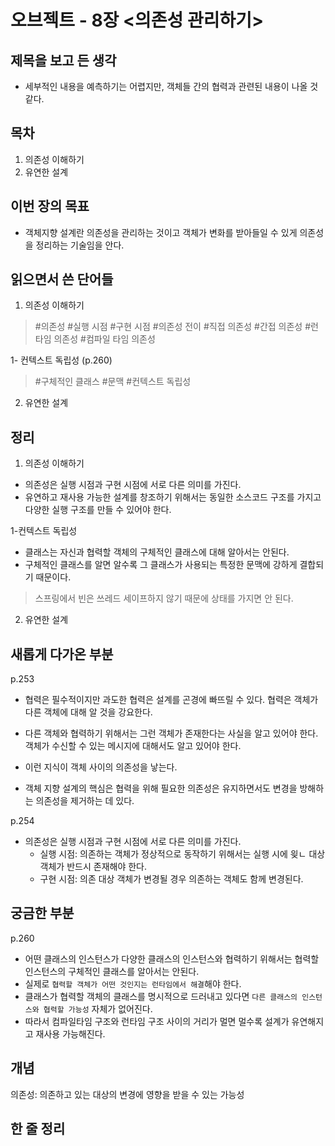 # 오브젝트 - 8장 <의존성 관리하기>

## 제목을 보고 든 생각
- 세부적인 내용을 예측하기는 어렵지만, 객체들 간의 협력과 관련된 내용이 나올 것같다.

## 목차
1. 의존성 이해하기
2. 유연한 설계

## 이번 장의 목표
- 객체지향 설계란 의존성을 관리하는 것이고 객체가 변화를 받아들일 수 있게 의존성을 정리하는 기술임을 안다.

## 읽으면서 쓴 단어들
1. 의존성 이해하기
> #의존성 #실행 시점 #구현 시점 
> #의존성 전이 #직접 의존성 #간접 의존성 #런타임 의존성 #컴파일 타임 의존성

1- 컨텍스트 독립성 (p.260)
> #구체적인 클래스 #문맥 #컨텍스트 독립성

2. 유연한 설계




## 정리
1. 의존성 이해하기
- 의존성은 실행 시점과 구현 시점에 서로 다른 의미를 가진다.
- 유연하고 재사용 가능한 설계를 창조하기 위해서는 동일한 소스코드 구조를 가지고 다양한 실행 구조를 만들 수 있어야 한다.

1-컨텍스트 독립성
- 클래스는 자신과 협력할 객체의 구체적인 클래스에 대해 알아서는 안된다.
- 구체적인 클래스를 알면 알수록 그 클래스가 사용되는 특정한 문맥에 강하게 결합되기 때문이다.

> 스프링에서 빈은 쓰레드 세이프하지 않기 때문에 상태를 가지면 안 된다.


2. 유연한 설계



## 새롭게 다가온 부분
p.253
- 협력은 필수적이지만 과도한 협력은 설계를 곤경에 빠뜨릴 수 있다. 협력은 객체가 다른 객체에 대해 알 것을 강요한다.
- 다른 객체와 협력하기 위해서는 그런 객체가 존재한다는 사실을 알고 있어야 한다. 객체가 수신할 수 있는 메시지에 대해서도 알고 있어야 한다.
- 이런 지식이 객체 사이의 의존성을 낳는다.

- 객체 지향 설계의 핵심은 협력을 위해 필요한 의존성은 유지하면서도 변경을 방해하는 의존성을 제거하는 데 있다.

p.254
- 의존성은 실행 시점과 구현 시점에 서로 다른 의미를 가진다.
  - 실행 시점: 의존하는 객체가 정상적으로 동작하기 위해서는 실행 시에 읮ㄴ 대상 객체가 반드시 존재해야 한다.
  - 구현 시점: 의존 대상 객체가 변경될 경우 의존하는 객체도 함께 변경된다.



## 궁금한 부분
p.260
- 어떤 클래스의 인스턴스가 다양한 클래스의 인스턴스와 협력하기 위해서는 협력할 인스턴스의 구체적인 클래스를 알아서는 안된다.
- 실제로 `협력할 객체가 어떤 것인지는 런타임에서 해결`해야 한다.
- 클래스가 협력할 객체의 클래스를 명시적으로 드러내고 있다면 `다른 클래스의 인스턴스와 협력할 가능성` 자체가 없어진다.
- 따라서 컴파일타임 구조와 런타임 구조 사이의 거리가 멀면 멀수록 설계가 유연해지고 재사용 가능해진다.


## 개념
의존성: 의존하고 있는 대상의 변경에 영향을 받을 수 있는 가능성


## 한 줄 정리

